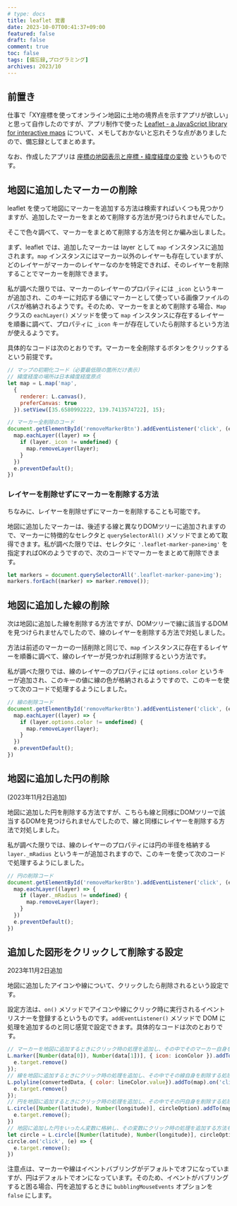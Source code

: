 ```yaml
---
# type: docs 
title: leaflet 覚書
date: 2023-10-07T00:41:37+09:00
featured: false
draft: false
comment: true
toc: false
tags: [備忘録,プログラミング]
archives: 2023/10
---
```


## 前置き

仕事で「XY座標を使ってオンライン地図に土地の境界点を示すアプリが欲しい」と思って自作したのですが、アプリ制作で使った [Leaflet - a JavaScript library for interactive maps](https://leafletjs.com/) について、メモしておかないと忘れそうな点がありましたので、備忘録としてまとめます。

なお、作成したアプリは [座標の地図表示と座標・緯度経度の変換](https://kankodori-blog.com/interchangeXYandBL/) というものです。

## 地図に追加したマーカーの削除

leaflet を使って地図にマーカーを追加する方法は検索すればいくつも見つかりますが、追加したマーカーをまとめて削除する方法が見つけられませんでした。

そこで色々調べて、マーカーをまとめて削除する方法を何とか編み出しました。

まず、leaflet では、追加したマーカーは layer として `map` インスタンスに追加されます。`map` インスタンスにはマーカー以外のレイヤーも存在していますが、どのレイヤーがマーカーのレイヤーなのかを特定できれば、そのレイヤーを削除することでマーカーを削除できます。

私が調べた限りでは、マーカーのレイヤーのプロパティには `_icon` というキーが追加され、このキーに対応する値にマーカーとして使っている画像ファイルのパスが格納されるようです。そのため、マーカーをまとめて削除する場合、`Map` クラスの `eachLayer()` メソッドを使って `map` インスタンスに存在するレイヤーを順番に調べて、プロパティに `_icon` キーが存在していたら削除するという方法が使えるようです。

具体的なコードは次のとおりです。マーカーを全削除するボタンをクリックするという前提です。

```javascript
// マップの初期化コード（必要最低限の箇所だけ表示）
// 緯度経度の場所は日本緯度経度原点
let map = L.map('map',
  {
    renderer: L.canvas(),
    preferCanvas: true
  }).setView([35.6580992222, 139.7413574722], 15);

// マーカー全削除のコード
document.getElementById('removeMarkerBtn').addEventListener('click', (e) => {
  map.eachLayer((layer) => {
    if (layer._icon != undefined) {
      map.removeLayer(layer);
    }
  })
  e.preventDefault();
})
```

### レイヤーを削除せずにマーカーを削除する方法

ちなみに、レイヤーを削除せずにマーカーを削除することも可能です。

地図に追加したマーカーは、後述する線と異なりDOMツリーに追加されますので、マーカーに特徴的なセレクタと `querySelectorAll()` メソッドでまとめて取得できます。私が調べた限りでは、セレクタに `'.leaflet-marker-pane>img'` を指定すればOKのようですので、次のコードでマーカーをまとめて削除できます。

```javascript
let markers = document.querySelectorAll('.leaflet-marker-pane>img');
markers.forEach((marker) => marker.remove());
```


## 地図に追加した線の削除

次は地図に追加した線を削除する方法ですが、DOMツリーで線に該当するDOMを見つけられませんでしたので、線のレイヤーを削除する方法で対処しました。

方法は前述のマーカーの一括削除と同じで、`map` インスタンスに存在するレイヤーを順番に調べて、線のレイヤーが見つかれば削除するという方法です。

私が調べた限りでは、線のレイヤーのプロパティには `options.color` というキーが追加され、このキーの値に線の色が格納されるようですので、このキーを使って次のコードで処理するようにしました。

```javascript
// 線の削除コード
document.getElementById('removeMarkerBtn').addEventListener('click', (e) => {
  map.eachLayer((layer) => {
    if (layer.options.color != undefined) {
      map.removeLayer(layer);
    }
  })
  e.preventDefault();
})
```


## 地図に追加した円の削除

(2023年11月2日追加)

地図に追加した円を削除する方法ですが、こちらも線と同様にDOMツリーで該当するDOMを見つけられませんでしたので、線と同様にレイヤーを削除する方法で対処しました。

私が調べた限りでは、線のレイヤーのプロパティには円の半径を格納する `layer._mRadius` というキーが追加されますので、このキーを使って次のコードで処理するようにしました。

```javascript
// 円の削除コード
document.getElementById('removeMarkerBtn').addEventListener('click', (e) => {
  map.eachLayer((layer) => {
    if (layer._mRadius != undefined) {
      map.removeLayer(layer);
    }
  })
  e.preventDefault();
})
```

## 追加した図形をクリックして削除する設定

2023年11月2日追加

地図に追加したアイコンや線について、クリックしたら削除されるという設定です。

設定方法は、`on()` メソッドでアイコンや線にクリック時に実行されるイベントリスナーを登録するというものです。`addEventListener()` メソッドで DOM に処理を追加するのと同じ感覚で設定できます。具体的なコードは次のとおりです。

```javascript
// マーカーを地図に追加するときにクリック時の処理を追加し、その中でそのマーカー自身を削除する処理を追加。
L.marker([Number(data[0]), Number(data[1])], { icon: iconColor }).addTo(map).on('click', (e) => {
  e.target.remove()
});
// 線を地図に追加するときにクリック時の処理を追加し、その中でその線自身を削除する処理を追加。
L.polyline(convertedData, { color: lineColor.value}).addTo(map).on('click', (e) => {
  e.target.remove()
});
// 円を地図に追加するときにクリック時の処理を追加し、その中でその円自身を削除する処理を追加。
L.circle([Number(latitude), Number(longitude)], circleOption).addTo(map).on('click', (e) => {
  e.target.remove();
})
// 地図に追加した円をいったん変数に格納し、その変数にクリック時の処理を追加する方法もOK。
let circle = L.circle([Number(latitude), Number(longitude)], circleOption).addTo(map);
circle.on('click', (e) => {
  e.target.remove();
})
```

注意点は、マーカーや線はイベントバブリングがデフォルトでオフになっていますが、円はデフォルトでオンになっています。そのため、イベントがバブリングすると困る場合、円を追加するときに `bubblingMouseEvents` オプションを `false` にします。
